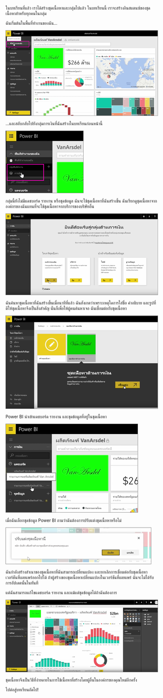 ในบทเรียนที่แล้ว เราได้สร้างชุดเนื้อหาและกลุ่มไปแล้ว ในบทเรียนนี้ เราจะสร้างอินสแตนซ์ของชุดเนื้อหาสำหรับทุกคนในกลุ่ม

ฉันเริ่มต้นในพื้นที่ทำงานของฉัน...

![แชร์และทำงานร่วมกันใน Power BI](./media/6-3-use-content-packs/pbi_learn06_03myworkspace.png)

...และสลับกลับไปยังกลุ่มการเงินที่ฉันสร้างในบทเรียนก่อนหน้านี้

![แชร์และทำงานร่วมกันใน Power BI](./media/6-3-use-content-packs/pbi_learn06_03switch2group.png)

กลุ่มนี้ยังไม่มีแดชบอร์ด รายงาน หรือชุดข้อมูล ฉันจะใช้ชุดเนื้อหาที่ฉันสร้างขึ้น ฉันเรียกดูชุดเนื้อหาจากองค์กรของฉันแทนที่จะใช้ชุดเนื้อหาจากบริการของบริษัทอื่น

![แชร์และทำงานร่วมกันใน Power BI](./media/6-3-use-content-packs/pbi_learn06_03myorgcontpk.png)

ฉันค้นหาชุดเนื้อหาที่ฉันสร้างขึ้นเมื่อนาทีที่แล้ว ฉันสังเกตว่าเพราะเหตุใดการใส่ชื่อ คำอธิบาย และรูปที่ดีให้ชุดเนื้อหาจึงเป็นสิ่งสำคัญ นั่นก็เพื่อให้ผู้คนค้นหาเจอ ฉันเชื่อมต่อกับชุดเนื้อหา

![แชร์และทำงานร่วมกันใน Power BI](./media/6-3-use-content-packs/pbi_learn06_03contgallry.png)

Power BI นำเข้าแดชบอร์ด รายงาน และชุดข้อมูลที่อยู่ในชุดเนื้อหา

![แชร์และทำงานร่วมกันใน Power BI](./media/6-3-use-content-packs/pbi_learn06_03added2group.png)

เมื่อฉันเลือกชุดข้อมูล Power BI ถามว่าฉันต้องการปรับแต่งชุดเนื้อหาหรือไม่

![แชร์และทำงานร่วมกันใน Power BI](./media/6-3-use-content-packs/pbi_learn06_03personalize.png)

ฉันกำลังสร้างสำเนาของชุดเนื้อหาที่ฉันสามารถเปลี่ยนแปลง และยกเลิกการเชื่อมต่อกับชุดเนื้อหาเวอร์ชันที่เผยแพร่ออกไปได้ ถ้าผู้สร้างของชุดเนื้อหาเปลี่ยนแปลงในเวอร์ชันที่เผยแพร่ ฉันจะไม่ได้รับการอัปเดตนั้นในทันที

แต่ฉันสามารถแก้ไขแดชบอร์ด รายงาน และแม้แต่ชุดข้อมูลได้ถ้าฉันต้องการ

![แชร์และทำงานร่วมกันใน Power BI](./media/6-3-use-content-packs/pbi_learn06_03editreport.png)

ชุดเนื้อหาจึงเป็นวิธีที่ง่ายดายในการใช้เนื้อหาที่สร้างโดยผู้อื่นในองค์กรของคุณใหม่อีกครั้ง

ไปต่อสู่บทเรียนถัดไป!

